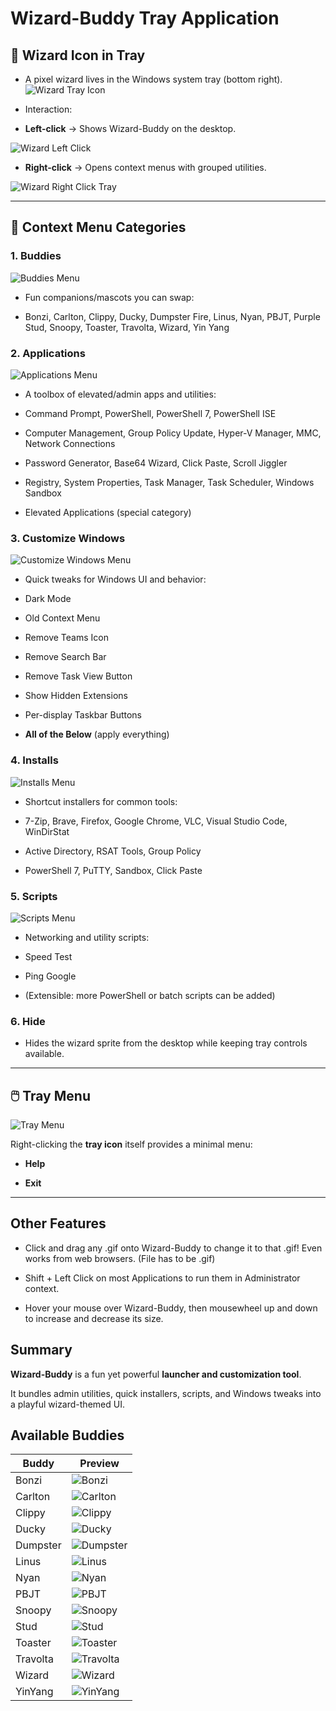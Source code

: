 
# Wizard-Buddy Tray Application

  

## 🧙 Wizard Icon in Tray

  

- A pixel wizard lives in the Windows system tray (bottom right). ![Wizard Tray Icon](https://raw.githubusercontent.com/Tachaeon/Wizard-Buddy/refs/heads/main/Images/WizardTray.png)

- Interaction:

-  **Left-click** → Shows Wizard-Buddy on the desktop.

![Wizard Left Click](https://raw.githubusercontent.com/Tachaeon/Wizard-Buddy/refs/heads/main/Images/WizardLeftClickTray.png)

-  **Right-click** → Opens context menus with grouped utilities.

![Wizard Right Click Tray](https://raw.githubusercontent.com/Tachaeon/Wizard-Buddy/refs/heads/main/Images/WizardRightClickTray.png)

  

---

  

## 📂 Context Menu Categories

  

### 1. Buddies

![Buddies Menu](https://raw.githubusercontent.com/Tachaeon/Wizard-Buddy/refs/heads/main/Images/WizardRightClickContextMenuBuddies.png)

- Fun companions/mascots you can swap:

- Bonzi, Carlton, Clippy, Ducky, Dumpster Fire, Linus, Nyan, PBJT, Purple Stud, Snoopy, Toaster, Travolta, Wizard, Yin Yang

  

### 2. Applications

![Applications Menu](https://raw.githubusercontent.com/Tachaeon/Wizard-Buddy/refs/heads/main/Images/WizardRightClickContextMenuApps.png)

- A toolbox of elevated/admin apps and utilities:

- Command Prompt, PowerShell, PowerShell 7, PowerShell ISE

- Computer Management, Group Policy Update, Hyper-V Manager, MMC, Network Connections

- Password Generator, Base64 Wizard, Click Paste, Scroll Jiggler

- Registry, System Properties, Task Manager, Task Scheduler, Windows Sandbox

- Elevated Applications (special category)

  

### 3. Customize Windows

![Customize Windows Menu](https://raw.githubusercontent.com/Tachaeon/Wizard-Buddy/refs/heads/main/Images/WizardRightClickContextMenuCustWin.png)

- Quick tweaks for Windows UI and behavior:

- Dark Mode

- Old Context Menu

- Remove Teams Icon

- Remove Search Bar

- Remove Task View Button

- Show Hidden Extensions

- Per-display Taskbar Buttons

-  **All of the Below** (apply everything)

  

### 4. Installs

![Installs Menu](https://raw.githubusercontent.com/Tachaeon/Wizard-Buddy/refs/heads/main/Images/WizardRightClickContextMenuInstalls.png)

- Shortcut installers for common tools:

- 7-Zip, Brave, Firefox, Google Chrome, VLC, Visual Studio Code, WinDirStat

- Active Directory, RSAT Tools, Group Policy

- PowerShell 7, PuTTY, Sandbox, Click Paste

  

### 5. Scripts

![Scripts Menu](https://raw.githubusercontent.com/Tachaeon/Wizard-Buddy/refs/heads/main/Images/WizardRightClickContextMenuScripts.png)

- Networking and utility scripts:

- Speed Test

- Ping Google

- (Extensible: more PowerShell or batch scripts can be added)

  

### 6. Hide

- Hides the wizard sprite from the desktop while keeping tray controls available.

  

---

  

## 🖱️ Tray Menu

![Tray Menu](https://raw.githubusercontent.com/Tachaeon/Wizard-Buddy/refs/heads/main/Images/WizardRightClickTray.png)

Right-clicking the **tray icon** itself provides a minimal menu:

-  **Help**

-  **Exit**

  

---

  

## Other Features

- Click and drag any .gif onto Wizard-Buddy to change it to that .gif! Even works from web browsers. (File has to be .gif)

- Shift + Left Click on most Applications to run them in Administrator context.

- Hover your mouse over Wizard-Buddy, then mousewheel up and down to increase and decrease its size.

## Summary

**Wizard-Buddy** is a fun yet powerful **launcher and customization tool**.

It bundles admin utilities, quick installers, scripts, and Windows tweaks into a playful wizard-themed UI.
## Available Buddies
| Buddy    | Preview |
|----------|---------|
| Bonzi    | ![Bonzi](https://raw.githubusercontent.com/Tachaeon/Wizard-Buddy/refs/heads/main/Images/Gifs/Bonzi.gif)        |
| Carlton  |![Carlton](https://raw.githubusercontent.com/Tachaeon/Wizard-Buddy/refs/heads/main/Images/Gifs/Carlton.gif)         |
| Clippy   |![Clippy](https://raw.githubusercontent.com/Tachaeon/Wizard-Buddy/refs/heads/main/Images/Gifs/Clippy.gif)         |
| Ducky    |![Ducky](https://raw.githubusercontent.com/Tachaeon/Wizard-Buddy/refs/heads/main/Images/Gifs/Ducky.gif)         |
| Dumpster |![Dumpster](https://raw.githubusercontent.com/Tachaeon/Wizard-Buddy/refs/heads/main/Images/Gifs/Dumpster.gif)         |
| Linus    |![Linus](https://raw.githubusercontent.com/Tachaeon/Wizard-Buddy/refs/heads/main/Images/Gifs/Linus.gif)         |
| Nyan     |![Nyan](https://raw.githubusercontent.com/Tachaeon/Wizard-Buddy/refs/heads/main/Images/Gifs/Nyan.gif)         |
| PBJT     |![PBJT](https://raw.githubusercontent.com/Tachaeon/Wizard-Buddy/refs/heads/main/Images/Gifs/PBJT.gif)         |
| Snoopy   |![Snoopy](https://raw.githubusercontent.com/Tachaeon/Wizard-Buddy/refs/heads/main/Images/Gifs/Snoopy.gif)         |
| Stud     |![Stud](https://raw.githubusercontent.com/Tachaeon/Wizard-Buddy/refs/heads/main/Images/Gifs/Stud.gif)         |
| Toaster  |![Toaster](https://raw.githubusercontent.com/Tachaeon/Wizard-Buddy/refs/heads/main/Images/Gifs/Toaster.gif)         |
| Travolta |![Travolta](https://raw.githubusercontent.com/Tachaeon/Wizard-Buddy/refs/heads/main/Images/Gifs/Travolta.gif)         |
| Wizard   | ![Wizard](https://raw.githubusercontent.com/Tachaeon/Wizard-Buddy/refs/heads/main/Images/Gifs/Wizard.gif) |
| YinYang  |![YinYang](https://raw.githubusercontent.com/Tachaeon/Wizard-Buddy/refs/heads/main/Images/Gifs/YinYang.gif)         |
